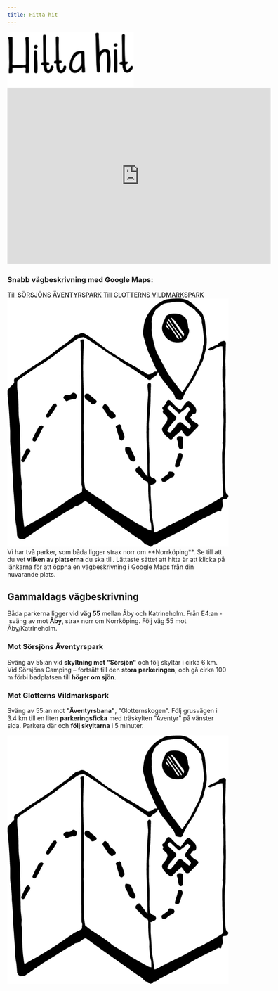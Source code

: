 ```yaml
---
title: Hitta hit
---
```

<div id="hittahitallt">
	<img src="/images/hittahit.png">
	<div id="hittahitcontent">
		<iframe width="600px" height="400px" frameBorder="0" allowfullscreen src="https://umap.openstreetmap.fr/en/map/var-ligger-parkerna_294133?scaleControl=false&miniMap=false&scrollWheelZoom=false&zoomControl=true&allowEdit=false&moreControl=false&searchControl=null&tilelayersControl=null&embedControl=null&datalayersControl=false&onLoadPanel=undefined&captionBar=false"></iframe>
		<div id="mapslinks">
			<div>
				<h3>Snabb vägbeskrivning med&nbsp;Google&nbsp;Maps:</h3>
				<div>
  	  	  	 		<a href="https://maps.google.com?daddr=sorsjons+aventyrspark">Till&nbsp;<strong style="font-weight: 500;">SÖRSJÖNS&nbsp;ÄVENTYRSPARK</strong> </a>
					<a href="https://maps.google.com?daddr=58.697130,16.189644">Till&nbsp;<strong style="font-weight: 500;">GLOTTERNS&nbsp;VILDMARKSPARK</strong> </a>
				</div>
			</div>
			<img src="/images/mapicon.png">
        </div>
	</div>
	<div id="gammaldags">
<div markdown="1">
Vi har två parker, som båda ligger strax norr om **Norrköping**. Se till att du vet <strong>vilken av platserna</strong> du ska till. Lättaste sättet att hitta är att klicka på länkarna för att öppna en vägbeskrivning i Google Maps från din nuvarande&nbsp;plats.

## Gammaldags vägbeskrivning

Båda parkerna ligger vid **väg&nbsp;55** mellan Åby och Katrineholm. Från E4:an&nbsp;-&nbsp;sväng av mot **Åby**, strax norr om Norrköping. Följ väg&nbsp;55 mot Åby/Katrineholm.  

### Mot Sörsjöns&nbsp;Äventyrspark
 
Sväng av 55:an vid **skyltning mot "Sörsjön"** och följ skyltar i cirka 6&nbsp;km. Vid Sörsjöns Camping – fortsätt till den **stora parkeringen**, och gå cirka 100 m förbi badplatsen till **höger om&nbsp;sjön**.  
  
### Mot&nbsp;Glotterns&nbsp;Vildmarkspark
 
Sväng av 55:an mot **"Äventyrsbana"**, "Glotternskogen". Följ grusvägen i 3.4&nbsp;km till en liten **parkeringsficka** med träskylten "Äventyr" på vänster sida. Parkera där och **följ skyltarna** i 5&nbsp;minuter.
</div> 
<img src="/images/mapicon.png">
</div>
</div>		
  
       